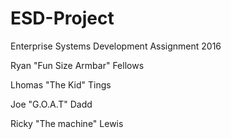 # ESD-Project
Enterprise Systems Development Assignment 2016

Ryan "Fun Size Armbar" Fellows

Lhomas "The Kid" Tings

Joe "G.O.A.T" Dadd

Ricky "The machine" Lewis
